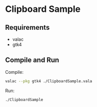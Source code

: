 # Clipboard Sample

## Requirements

- valac
- gtk4

## Compile and Run

Compile:

```sh
valac --pkg gtk4 ./ClipboardSample.vala
```

Run:

```sh
./ClipboardSample
```

